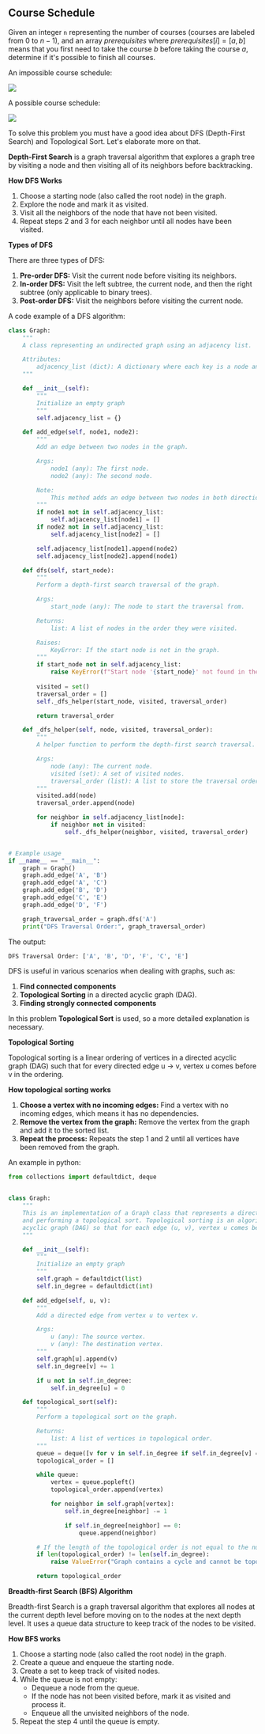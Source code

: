 ## Course Schedule

Given an integer ``n`` representing the number of courses (courses are labeled from 0 to $n - 1$), and an array $prerequisites$
where $prerequisites[i] = [a, b]$ means that you first need to take the course $b$ before taking the course $a$, determine if
it's possible to finish all courses.

An impossible course schedule:

![](../static/course-schedule-impossible.png)

A possible course schedule:

![](../static/course-schedule-possible.png)

To solve this problem you must have a good idea about DFS (Depth-First Search) and Topological Sort. Let's elaborate more on that.

**Depth-First Search** is a graph traversal algorithm that explores a graph tree by visiting a node and then
visiting all of its neighbors before backtracking.

**How DFS Works**

1. Choose a starting node (also called the root node) in the graph.
2. Explore the node and mark it as visited.
3. Visit all the neighbors of the node that have not been visited.
4. Repeat steps 2 and 3 for each neighbor until all nodes have been visited.

**Types of DFS**

There are three types of DFS:

1. **Pre-order DFS:** Visit the current node before visiting its neighbors.
2. **In-order DFS:** Visit the left subtree, the current node, and then the right subtree (only applicable to binary trees).
3. **Post-order DFS:** Visit the neighbors before visiting the current node.

A code example of a DFS algorithm:

```python
class Graph:
    """
    A class representing an undirected graph using an adjacency list.

    Attributes:
        adjacency_list (dict): A dictionary where each key is a node and its corresponding value is a list of neighboring nodes.
    """

    def __init__(self):
        """
        Initialize an empty graph
        """
        self.adjacency_list = {}

    def add_edge(self, node1, node2):
        """
        Add an edge between two nodes in the graph.

        Args:
            node1 (any): The first node.
            node2 (any): The second node.

        Note:
            This method adds an edge between two nodes in both directions, making the graph undirected.
        """
        if node1 not in self.adjacency_list:
            self.adjacency_list[node1] = []
        if node2 not in self.adjacency_list:
            self.adjacency_list[node2] = []

        self.adjacency_list[node1].append(node2)
        self.adjacency_list[node2].append(node1)

    def dfs(self, start_node):
        """
        Perform a depth-first search traversal of the graph.

        Args:
            start_node (any): The node to start the traversal from.

        Returns:
            list: A list of nodes in the order they were visited.

        Raises:
            KeyError: If the start node is not in the graph.
        """
        if start_node not in self.adjacency_list:
            raise KeyError(f"Start node '{start_node}' not found in the graph")
        
        visited = set()
        traversal_order = []
        self._dfs_helper(start_node, visited, traversal_order)

        return traversal_order

    def _dfs_helper(self, node, visited, traversal_order):
        """
        A helper function to perform the depth-first search traversal.

        Args:
            node (any): The current node.
            visited (set): A set of visited nodes.
            traversal_order (list): A list to store the traversal order.
        """
        visited.add(node)
        traversal_order.append(node)

        for neighbor in self.adjacency_list[node]:
            if neighbor not in visited:
                self._dfs_helper(neighbor, visited, traversal_order)


# Example usage
if __name__ == "__main__":
    graph = Graph()
    graph.add_edge('A', 'B')
    graph.add_edge('A', 'C')
    graph.add_edge('B', 'D')
    graph.add_edge('C', 'E')
    graph.add_edge('D', 'F')

    graph_traversal_order = graph.dfs('A')
    print("DFS Traversal Order:", graph_traversal_order)
```

The output:

```bash
DFS Traversal Order: ['A', 'B', 'D', 'F', 'C', 'E']
```

DFS is useful in various scenarios when dealing with graphs, such as:

1. **Find connected components**
2. **Topological Sorting** in a directed acyclic graph (DAG).
3. **Finding strongly connected components**

In this problem **Topological Sort** is used, so a more detailed explanation is necessary.

**Topological Sorting**

Topological sorting is a linear ordering of vertices in a directed acyclic graph (DAG) such that
for every directed edge u &rarr; v, vertex u comes before v in the ordering.

**How topological sorting works**

1. **Choose a vertex with no incoming edges:** Find a vertex with no incoming edges, which means it has no dependencies.
2. **Remove the vertex from the graph:** Remove the vertex from the graph and add it to the sorted list.
3. **Repeat the process:** Repeats the step 1 and 2 until all vertices have been removed from the graph.

An example in python:

```python
from collections import defaultdict, deque


class Graph:
    """
    This is an implementation of a Graph class that represents a directed graph and provides methods for adding edges
    and performing a topological sort. Topological sorting is an algorithm that orders the vertices of a directed
    acyclic graph (DAG) so that for each edge (u, v), vertex u comes before vertex v in the sort.
    """

    def __init__(self):
        """
        Initialize an empty graph
        """
        self.graph = defaultdict(list)
        self.in_degree = defaultdict(int)

    def add_edge(self, u, v):
        """
        Add a directed edge from vertex u to vertex v.

        Args:
            u (any): The source vertex.
            v (any): The destination vertex.
        """
        self.graph[u].append(v)
        self.in_degree[v] += 1

        if u not in self.in_degree:
            self.in_degree[u] = 0

    def topological_sort(self):
        """
        Perform a topological sort on the graph.

        Returns:
            list: A list of vertices in topological order.
        """
        queue = deque([v for v in self.in_degree if self.in_degree[v] == 0])
        topological_order = []

        while queue:
            vertex = queue.popleft()
            topological_order.append(vertex)

            for neighbor in self.graph[vertex]:
                self.in_degree[neighbor] -= 1

                if self.in_degree[neighbor] == 0:
                    queue.append(neighbor)

        # If the length of the topological order is not equal to the number of vertices
        if len(topological_order) != len(self.in_degree):
            raise ValueError("Graph contains a cycle and cannot be topologically sorted")

        return topological_order
```

**Breadth-first Search (BFS) Algorithm**

Breadth-first Search is a graph traversal algorithm that explores all nodes at the current depth level before moving on
to the nodes at the next depth level. It uses a queue data structure to keep track of the nodes to be visited.

**How BFS works**

1. Choose a starting node (also called the root node) in the graph.
2. Create a queue and enqueue the starting node.
3. Create a set to keep track of visited nodes.
4. While the queue is not empty:
   - Dequeue a node from the queue.
   - If the node has not been visited before, mark it as visited and process it.
   - Enqueue all the unvisited neighbors of the node.
5. Repeat the step 4 until the queue is empty.